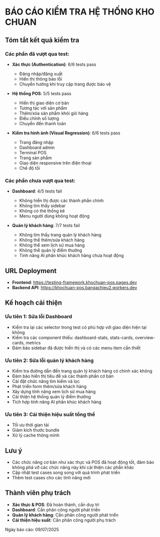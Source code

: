 # BÁO CÁO KIỂM TRA HỆ THỐNG KHO CHUAN

## Tóm tắt kết quả kiểm tra

### Các phần đã vượt qua test:
- **Xác thực (Authentication)**: 6/6 tests pass
  - Đăng nhập/đăng xuất
  - Hiển thị thông báo lỗi
  - Chuyển hướng khi truy cập trang được bảo vệ
  
- **Hệ thống POS**: 5/5 tests pass
  - Hiển thị giao diện cơ bản
  - Tương tác với sản phẩm
  - Thêm/xóa sản phẩm khỏi giỏ hàng
  - Điều chỉnh số lượng
  - Chuyển đến thanh toán

- **Kiểm tra hình ảnh (Visual Regression)**: 6/6 tests pass
  - Trang đăng nhập
  - Dashboard admin
  - Terminal POS
  - Trang sản phẩm
  - Giao diện responsive trên điện thoại
  - Chế độ tối

### Các phần chưa vượt qua test:
- **Dashboard**: 4/5 tests fail
  - Không hiển thị được các thành phần chính
  - Không tìm thấy sidebar
  - Không có thẻ thống kê
  - Menu người dùng không hoạt động

- **Quản lý khách hàng**: 7/7 tests fail
  - Không tìm thấy trang quản lý khách hàng
  - Không thể thêm/sửa khách hàng
  - Không thể xem lịch sử mua hàng
  - Không thể quản lý điểm thưởng
  - Tính năng AI phân khúc khách hàng chưa hoạt động

## URL Deployment

- **Frontend**: https://testing-framework.khochuan-pos.pages.dev
- **Backend API**: https://khochuan-pos.bangachieu2.workers.dev

## Kế hoạch cải thiện

### Ưu tiên 1: Sửa lỗi Dashboard
- Kiểm tra lại các selector trong test có phù hợp với giao diện hiện tại không
- Kiểm tra các component thiếu: dashboard-stats, stats-cards, overview-cards, metrics
- Đảm bảo sidebar đã được hiển thị và có các menu item cần thiết

### Ưu tiên 2: Sửa lỗi quản lý khách hàng
- Kiểm tra đường dẫn đến trang quản lý khách hàng có chính xác không
- Đảm bảo hiển thị tiêu đề và các thành phần cơ bản
- Cài đặt chức năng tìm kiếm và lọc
- Phát triển form thêm/sửa khách hàng
- Xây dựng tính năng xem lịch sử mua hàng
- Cải thiện hệ thống quản lý điểm thưởng
- Tích hợp tính năng AI phân khúc khách hàng

### Ưu tiên 3: Cải thiện hiệu suất tổng thể
- Tối ưu thời gian tải
- Giảm kích thước bundle
- Xử lý cache thông minh

## Lưu ý
- Các chức năng cơ bản như xác thực và POS đã hoạt động tốt, đảm bảo không phá vỡ các chức năng này khi cải thiện các phần khác
- Cập nhật test cases song song với quá trình phát triển
- Thêm test cases cho các tính năng mới

## Thành viên phụ trách
- **Xác thực & POS**: Đã hoàn thành, cần duy trì
- **Dashboard**: Cần phân công người phát triển
- **Quản lý khách hàng**: Cần phân công người phát triển
- **Cải thiện hiệu suất**: Cần phân công người phụ trách

Ngày báo cáo: 09/07/2025 